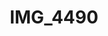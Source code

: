 ---
pid: '155'
layout: photos
title: IMG_4490
filename: IMG_4490.jpg
caption: quilts and needlepoint
permalink: "/photos/155.html"
---